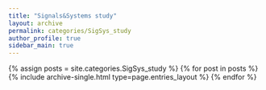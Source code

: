 ```yaml
---
title: "Signals&Systems study"
layout: archive
permalink: categories/SigSys_study
author_profile: true
sidebar_main: true
---  
```



{% assign posts = site.categories.SigSys_study %}
{% for post in posts %} {% include archive-single.html type=page.entries_layout %} {% endfor %}
